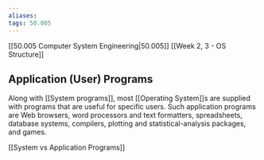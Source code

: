 ```yaml
---
aliases: 
tags: 50.005
---
```

[[50.005 Computer System Engineering|50.005]]
[[Week 2, 3 - OS Structure]]

## Application (User) Programs
Along with [[System programs]], most [[Operating System]]s are supplied with programs that are useful for specific users. Such application programs are Web browsers, word processors and text formatters, spreadsheets, database systems, compilers, plotting and statistical-analysis packages, and games.

[[System vs Application Programs]]